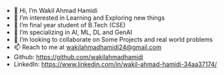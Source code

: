 - 👋 Hi, I’m Wakil Ahmad Hamidi
- 👀 I’m interested in Learning and Exploring new things
- 🌱 I’m final year student of B.Tech (CSE)
- 🌱 I’m specializing in AI, ML, DL and GenAI
- 💞️ I’m looking to collaborate on Some Projects and real world problems
- 📫 Reach to me at wakilahmadhamidi24@gmail.com
- Github: https://github.com/wakilahmadhamidi
- LinkedIn: https://www.linkedin.com/in/wakil-ahmad-hamidi-34aa37174/
